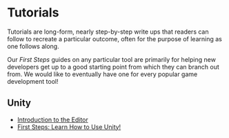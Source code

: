 # Tutorials

Tutorials are long-form, nearly step-by-step write ups that readers can follow to recreate a particular outcome, often for the purpose of learning as one follows along.

Our *First Steps* guides on any particular tool are primarily for helping new developers get up to a good starting point from which they can branch out from. We would like to eventually have one for every popular game development tool!

## Unity
* [Introduction to the Editor](./unity-tutorials/unity-editor-introduction.md)
* [First Steps: Learn How to Use Unity!](./unity-tutorials/first-step-series/unity-first-step-index.md)